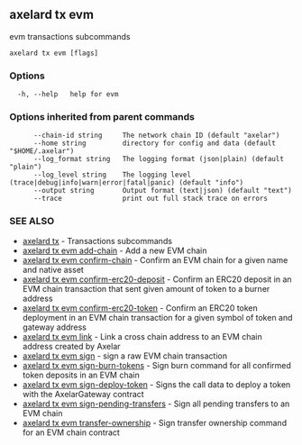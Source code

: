 ## axelard tx evm

evm transactions subcommands

```
axelard tx evm [flags]
```

### Options

```
  -h, --help   help for evm
```

### Options inherited from parent commands

```
      --chain-id string     The network chain ID (default "axelar")
      --home string         directory for config and data (default "$HOME/.axelar")
      --log_format string   The logging format (json|plain) (default "plain")
      --log_level string    The logging level (trace|debug|info|warn|error|fatal|panic) (default "info")
      --output string       Output format (text|json) (default "text")
      --trace               print out full stack trace on errors
```

### SEE ALSO

- [axelard tx](axelard_tx.md)	 - Transactions subcommands
- [axelard tx evm add-chain](axelard_tx_evm_add-chain.md)	 - Add a new EVM chain
- [axelard tx evm confirm-chain](axelard_tx_evm_confirm-chain.md)	 - Confirm an EVM chain for a given name and native asset
- [axelard tx evm confirm-erc20-deposit](axelard_tx_evm_confirm-erc20-deposit.md)	 - Confirm an ERC20 deposit in an EVM chain transaction that sent given amount of token to a burner address
- [axelard tx evm confirm-erc20-token](axelard_tx_evm_confirm-erc20-token.md)	 - Confirm an ERC20 token deployment in an EVM chain transaction for a given symbol of token and gateway address
- [axelard tx evm link](axelard_tx_evm_link.md)	 - Link a cross chain address to an EVM chain address created by Axelar
- [axelard tx evm sign](axelard_tx_evm_sign.md)	 - sign a raw EVM chain transaction
- [axelard tx evm sign-burn-tokens](axelard_tx_evm_sign-burn-tokens.md)	 - Sign burn command for all confirmed token deposits in an EVM chain
- [axelard tx evm sign-deploy-token](axelard_tx_evm_sign-deploy-token.md)	 - Signs the call data to deploy a token with the AxelarGateway contract
- [axelard tx evm sign-pending-transfers](axelard_tx_evm_sign-pending-transfers.md)	 - Sign all pending transfers to an EVM chain
- [axelard tx evm transfer-ownership](axelard_tx_evm_transfer-ownership.md)	 - Sign transfer ownership command for an EVM chain contract
